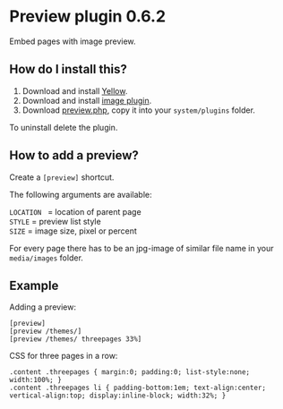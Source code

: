 Preview plugin 0.6.2
====================
Embed pages with image preview.

How do I install this?
----------------------
1. Download and install [Yellow](https://github.com/datenstrom/yellow/).  
2. Download and install [image plugin](https://github.com/datenstrom/yellow-plugins/tree/master/image).  
3. Download [preview.php](preview.php?raw=true), copy it into your `system/plugins` folder.  

To uninstall delete the plugin.

How to add a preview?
---------------------
Create a `[preview]` shortcut.

The following arguments are available:

`LOCATION ` = location of parent page  
`STYLE` = preview list style  
`SIZE` = image size, pixel or percent  

For every page there has to be an jpg-image of similar file name in your `media/images` folder.

Example
-------
Adding a preview:

    [preview]
    [preview /themes/]
    [preview /themes/ threepages 33%]

CSS for three pages in a row:

    .content .threepages { margin:0; padding:0; list-style:none; width:100%; }
    .content .threepages li { padding-bottom:1em; text-align:center; vertical-align:top; display:inline-block; width:32%; }
